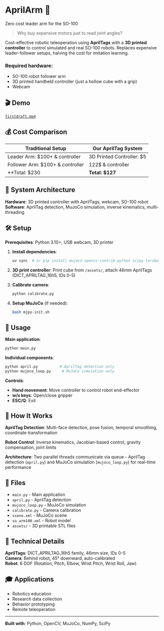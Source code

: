 # AprilArm 🪽 
Zero cost leader arm for the SO-100

> Why buy expensive motors just to read joint angles?

Cost-effective robotic teleoperation using **AprilTags** with a **3D printed controller** to control simulated and real SO-100 robots. Replaces expensive leader-follower setups, halving the cost for imitation learning.

### Required hardware:
- SO-100 robot follower arm
- 3D printed handheld controller (just a hollow cube with a grip)
- Webcam

## 🎬 Demo
[`firstdraft.mp4`](./firstdraft.mp4)

## 💰 Cost Comparison

| Traditional Setup | Our AprilTag System |
|------------------|-------------------|
| Leader Arm: $100+ & controller | 3D Printed Controller: $5 |
| Follower Arm: $100+ & controller | 122$ & controller |
| **Total: $230 | **Total: $127** |

## 🔧 System Architecture
**Hardware**: 3D printed controller with AprilTags, webcam, SO-100 robot  
**Software**: AprilTag detection, MuJoCo simulation, inverse kinematics, multi-threading

## 🛠 Setup

**Prerequisites**: Python 3.10+, USB webcam, 3D printer

1. **Install dependencies**:
   ```bash
   uv sync  # or pip install mujoco opencv-contrib-python scipy lerobot[feetech]
   ```

2. **3D print controller**: Print cube from `/assets/`, attach 46mm AprilTags (DICT_APRILTAG_16h5, IDs 0-5)

3. **Calibrate camera**:
   ```bash
   python calibrate.py
   ```

4. **Setup MuJoCo** (if needed):
   ```bash
   bash mjpy-init.sh
   ```

## 🚀 Usage

**Main application**:
```bash
python main.py
```

**Individual components**:
```bash
python april.py          # AprilTag detection only
python mujoco_loop.py     # MuJoCo simulation only
```

**Controls**:
- **Hand movement**: Move controller to control robot end-effector
- **w/s keys**: Open/close gripper
- **ESC/Q**: Exit

## 🧠 How It Works

**AprilTag Detection**: Multi-face detection, pose fusion, temporal smoothing, coordinate transformation

**Robot Control**: Inverse kinematics, Jacobian-based control, gravity compensation, joint limits

**Architecture**: Two parallel threads communicate via queue - AprilTag detection (`april.py`) and MuJoCo simulation (`mujoco_loop.py`) for real-time performance

## 📁 Files

- `main.py` - Main application
- `april.py` - AprilTag detection 
- `mujoco_loop.py` - MuJoCo simulation
- `calibrate.py` - Camera calibration
- `scene.xml` - MuJoCo scene
- `so_arm100.xml` - Robot model
- `assets/` - 3D printable STL files

## 🔬 Technical Details

**AprilTags**: DICT_APRILTAG_16h5 family, 46mm size, IDs 0-5  
**Camera**: Behind robot, 45° downward, auto-calibrated  
**Robot**: 6 DOF (Rotation, Pitch, Elbow, Wrist Pitch, Wrist Roll, Jaw)

## 🎓 Applications

- Robotics education
- Research data collection  
- Behavior prototyping
- Remote teleoperation

---

**Built with**: Python, OpenCV, MuJoCo, NumPy, SciPy
